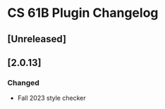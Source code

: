 <!-- Keep a Changelog guide -> https://keepachangelog.com -->

# CS 61B Plugin Changelog

## [Unreleased]

## [2.0.13]

### Changed

- Fall 2023 style checker
